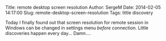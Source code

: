 Title: remote desktop screen resolution
Author: SergeM
Date: 2014-02-05 14:17:00
Slug: remote-desktop-screen-resolution
Tags: little discovery

Today I finally found out that screen resolution for remote session in Windows can be changed in settings menu _before_ connection. Little discoveries happen every day... Damn....</div>